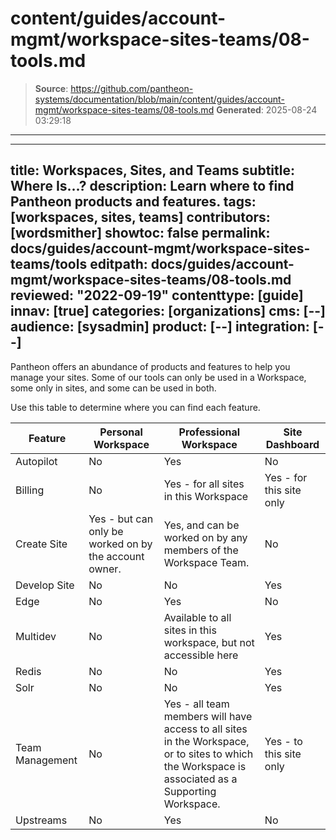 # content/guides/account-mgmt/workspace-sites-teams/08-tools.md

> **Source**: https://github.com/pantheon-systems/documentation/blob/main/content/guides/account-mgmt/workspace-sites-teams/08-tools.md
> **Generated**: 2025-08-24 03:29:18

---

---
title: Workspaces, Sites, and Teams
subtitle: Where Is...?
description: Learn where to find Pantheon products and features.
tags: [workspaces, sites, teams]
contributors: [wordsmither]
showtoc: false
permalink: docs/guides/account-mgmt/workspace-sites-teams/tools
editpath: docs/guides/account-mgmt/workspace-sites-teams/08-tools.md
reviewed: "2022-09-19"
contenttype: [guide]
innav: [true]
categories: [organizations]
cms: [--]
audience: [sysadmin]
product: [--]
integration: [--]
---

Pantheon offers an abundance of products and features to help you manage your sites.   Some of our tools can only be used in a Workspace, some only in sites, and some can be used in both.

Use this table to determine where you can find each feature.

| Feature          | Personal Workspace | Professional Workspace | Site Dashboard |
| ---------------- | ------------------ | ---------------------- | -------------- |
| Autopilot        | No                 | Yes                    | No             |
| Billing          | No                 | Yes - for all sites in this Workspace                   | Yes - for this site only           |
| Create Site      | Yes - but can only be worked on by the account owner.               | Yes, and can be worked on by any members of the Workspace Team.                    | No             |
| Develop Site     | No                 | No                     | Yes            |
| Edge             | No                 | Yes                    | No             |
| Multidev         | No                 | Available to all sites in this workspace, but not accessible here | Yes |
| Redis            | No                 | No                     | Yes            |
| Solr             | No                 | No                     | Yes            |
| Team Management  | No                 | Yes - all team members will have access to all sites in the Workspace, or to sites to which the Workspace is associated as a Supporting Workspace.                   | Yes - to this site only           |
| Upstreams        | No                 | Yes                    | No             |
